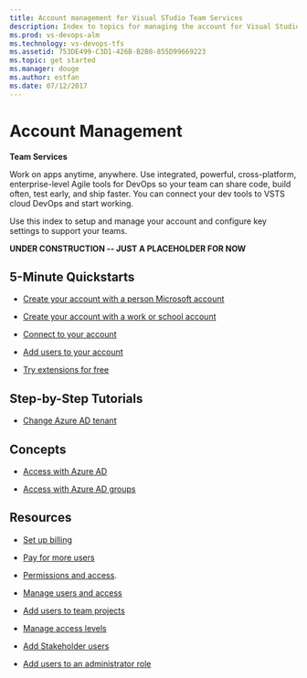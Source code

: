 ```yaml
---
title: Account management for Visual STudio Team Services  
description: Index to topics for managing the account for Visual Studio Team Services (VSTS)
ms.prod: vs-devops-alm
ms.technology: vs-devops-tfs
ms.assetid: 753DE499-C3D1-426B-B2B0-855D99669223
ms.topic: get started
ms.manager: douge
ms.author: estfan
ms.date: 07/12/2017
---
```


# Account Management 

**Team Services**

Work on apps anytime, anywhere. Use integrated, powerful, cross-platform, enterprise-level Agile tools for DevOps 
so your team can share code, build often, test early, and ship faster.  You can connect your dev tools to VSTS cloud 
DevOps and start working. 

Use this index to setup and manage your account and configure key settings to support your teams. 


  

**UNDER CONSTRUCTION -- JUST A PLACEHOLDER FOR NOW**



## 5-Minute Quickstarts  

* [Create your account with a person Microsoft account](team-services/sign-up-for-visual-studio-team-services.md)

* [Create your account with a work or school account](team-services/sign-up-for-visual-studio-team-services.md)

* [Connect to your account](team-services/connect-to-visual-studio-team-services.md)

* [Add users to your account](team-services/add-account-users-from-user-hub.md)

* [Try extensions for free](../billing/team-services/try-additional-features-vs.md)


## Step-by-Step Tutorials

* [Change Azure AD tenant](team-services/change-azure-active-directory-team-services-account.md)


## Concepts 

* [Access with Azure AD](team-services/manage-organization-access-for-your-account-vs.md)

* [Access with Azure AD groups](team-services/manage-azure-active-directory-groups-visual-studio-team-services.md)
 
 
## Resources 

* [Set up billing](team-services/set-up-billing-for-your-account-vs.md)

* [Pay for more users](team-services/buy-basic-access-add-team-services-users.md)

* [Permissions and access](permissions-access.md). 

* [Manage users and access](team-services/add-account-users-assign-access-levels-team-services.md)

* [Add users to team projects](team-services/add-team-members-vs.md)

* [Manage access levels](../work/connect/change-access-levels.md)

* [Add Stakeholder users](../work/connect/change-access-levels.md)

* [Add users to an administrator role](add-administrator-tfs.md)

